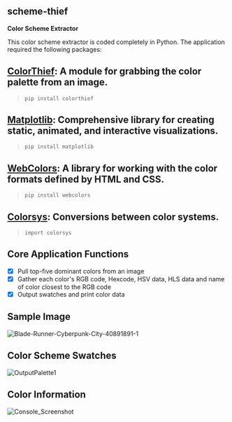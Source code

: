 ## scheme-thief
**Color Scheme Extractor**

This color scheme extractor is coded completely in Python. The application required the following packages:

## [ColorThief](https://pypi.org/project/colorthief/): A module for grabbing the color palette from an image.
> `pip install colorthief`

## [Matplotlib](https://matplotlib.org/stable/): Comprehensive library for creating static, animated, and interactive visualizations.
> `pip install matplotlib`

## [WebColors](https://pypi.org/project/webcolors/): A library for working with the color formats defined by HTML and CSS.
> `pip install webcolors`

## [Colorsys](https://docs.python.org/3/library/colorsys.html): Conversions between color systems.
> `import colorsys`

## Core Application Functions
- [x] Pull top-five dominant colors from an image
- [x] Gather each color's RGB code, Hexcode, HSV data, HLS data and name of color closest to the RGB code
- [x] Output swatches and print color data

## Sample Image
![Blade-Runner-Cyberpunk-City-40891891-1](https://github.com/johnwarejunior/scheme-thief/assets/24979431/38494984-e29a-4a97-8067-29d4cf1c8f59)

## Color Scheme Swatches
![OutputPalette1](https://github.com/johnwarejunior/scheme-thief/assets/24979431/b5336889-10dd-4b7a-abed-f6a79a7e24fb)

## Color Information
![Console_Screenshot](https://github.com/johnwarejunior/scheme-thief/assets/24979431/3f0642e1-3a96-43a8-9189-52cf0bb8e785)


